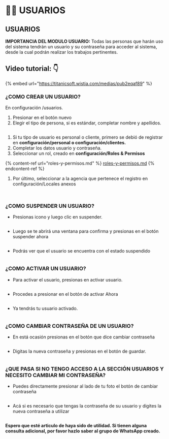# 👮‍♀️ USUARIOS

## USUARIOS

**IMPORTANCIA DEL MODULO USUARIO:** Todas las personas que harán uso del sistema tendrán un usuario y su contraseña para acceder al sistema, desde la cual podrán realizar los trabajos pertinentes.

## Video tutorial: 👇

{% embed url="https://titanicsoft.wistia.com/medias/pub2eqaf89" %}

### ¿COMO CREAR UN USUARIO?

En configuración /usuarios.

1. Presionar en el botón nuevo
2. Elegir el tipo de persona, si es estándar, completar nombre y apellidos.

<figure><img src="../../../.gitbook/assets/Untitled (15).png" alt=""><figcaption></figcaption></figure>

1. Si tu tipo de usuario es personal o cliente, primero se debió de registrar en **configuración/personal o configuración/clientes.**
2. Completar los datos usuario y contraseña.
3. Seleccionar un rol, creado en **configuración/Roles & Permisos**

{% content-ref url="roles-y-permisos.md" %}
[roles-y-permisos.md](roles-y-permisos.md)
{% endcontent-ref %}

1. Por último, seleccionar a la agencia que pertenece el registro en configuración/Locales anexos

<figure><img src="../../../.gitbook/assets/Untitled 1 (11).png" alt=""><figcaption></figcaption></figure>

<figure><img src="../../../.gitbook/assets/Untitled 2 (9).png" alt=""><figcaption></figcaption></figure>

### ¿COMO SUSPENDER UN USUARIO?

* Presionas icono y luego clic en suspender.

<figure><img src="../../../.gitbook/assets/image (168).png" alt=""><figcaption></figcaption></figure>

* Luego se te abrirá una ventana para confirma y presionas en el botón suspender ahora

<figure><img src="../../../.gitbook/assets/Untitled 4 (2).png" alt=""><figcaption></figcaption></figure>

* Podrás ver que el usuario se encuentra con el estado suspendido

<figure><img src="../../../.gitbook/assets/image (169).png" alt=""><figcaption></figcaption></figure>

### ¿COMO ACTIVAR UN USUARIO?

* Para activar el usuario, presionas en activar usuario.

<figure><img src="../../../.gitbook/assets/image (170).png" alt=""><figcaption></figcaption></figure>

* Procedes a presionar en el botón de activar Ahora

<figure><img src="../../../.gitbook/assets/image (171).png" alt=""><figcaption></figcaption></figure>

* Ya tendrás tu usuario activado.

<figure><img src="../../../.gitbook/assets/image (172).png" alt=""><figcaption></figcaption></figure>

### ¿COMO CAMBIAR CONTRASEÑA DE UN USUARIO?

*   En está ocasión presionas en el botón que dice cambiar contraseña

    <figure><img src="../../../.gitbook/assets/image (173).png" alt=""><figcaption></figcaption></figure>
* Digitas la nueva contraseña y presionas en el botón de guardar.

<figure><img src="../../../.gitbook/assets/image (174).png" alt=""><figcaption></figcaption></figure>

### ¿QUE PASA SI NO TENGO ACCESO A LA SECCIÓN USUARIOS Y NECESITO CAMBIAR MI CONTRASEÑA?

* Puedes directamente presionar al lado de tu foto el botón de cambiar contraseña

<figure><img src="../../../.gitbook/assets/image (175).png" alt=""><figcaption></figcaption></figure>

* Acá si es necesario que tengas la contraseña de su usuario y digites la nueva contraseña a utilizar

<figure><img src="../../../.gitbook/assets/image (176).png" alt=""><figcaption></figcaption></figure>



**Espero que esté articulo de haya sido de utilidad. Si tienen alguna consulta adicional, por favor hazlo saber al grupo de WhatsApp creado.**

